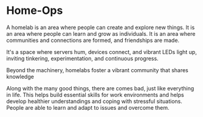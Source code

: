 # Home-Ops

A homelab is an area where people can create and explore new things. It is an area where people can learn and grow as individuals. It is an area where communities and connections are formed, and friendships are made.

It's a space where servers hum, devices connect, and vibrant LEDs light up, inviting tinkering, experimentation, and continuous progress.

Beyond the machinery, homelabs foster a vibrant community that shares knowledge

Along with the many good things, there are comes bad, just like everything in life. This helps build essential skills for work environments and helps develop healthier understandings and coping with stressful situations. People are able to learn and adapt to issues and overcome them.
